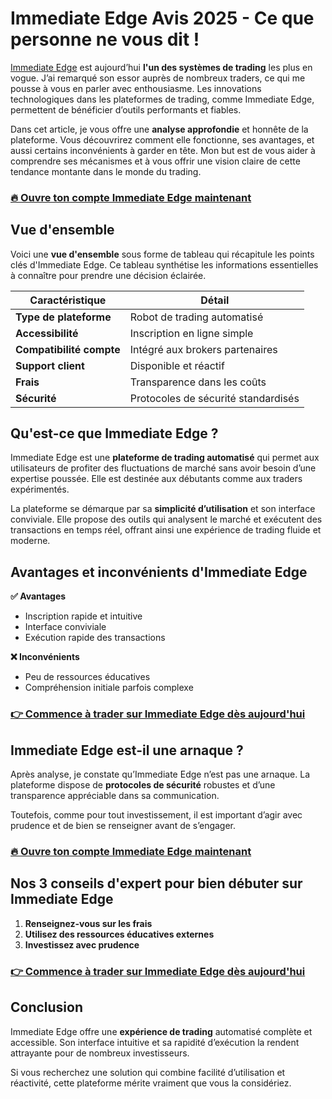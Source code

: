 # Immediate Edge Avis 2025 - Ce que personne ne vous dit !

[Immediate Edge](https://fr.topinvestpro.com/avis/immediate-edge/) est aujourd’hui **l'un des systèmes de trading** les plus en vogue. J’ai remarqué son essor auprès de nombreux traders, ce qui me pousse à vous en parler avec enthousiasme. Les innovations technologiques dans les plateformes de trading, comme Immediate Edge, permettent de bénéficier d’outils performants et fiables.  

Dans cet article, je vous offre une **analyse approfondie** et honnête de la plateforme. Vous découvrirez comment elle fonctionne, ses avantages, et aussi certains inconvénients à garder en tête. Mon but est de vous aider à comprendre ses mécanismes et à vous offrir une vision claire de cette tendance montante dans le monde du trading.

### [🔥 Ouvre ton compte Immediate Edge maintenant](https://fr.topinvestpro.com/avis/immediate-edge/)

## Vue d'ensemble  
Voici une **vue d'ensemble** sous forme de tableau qui récapitule les points clés d'Immediate Edge. Ce tableau synthétise les informations essentielles à connaître pour prendre une décision éclairée.  

| **Caractéristique**        | **Détail**                              |
|----------------------------|-----------------------------------------|
| **Type de plateforme**     | Robot de trading automatisé             |
| **Accessibilité**          | Inscription en ligne simple             |
| **Compatibilité compte**   | Intégré aux brokers partenaires         |
| **Support client**         | Disponible et réactif                   |
| **Frais**                  | Transparence dans les coûts             |
| **Sécurité**               | Protocoles de sécurité standardisés     |

## Qu'est-ce que Immediate Edge ?  
Immediate Edge est une **plateforme de trading automatisé** qui permet aux utilisateurs de profiter des fluctuations de marché sans avoir besoin d’une expertise poussée. Elle est destinée aux débutants comme aux traders expérimentés.  

La plateforme se démarque par sa **simplicité d’utilisation** et son interface conviviale. Elle propose des outils qui analysent le marché et exécutent des transactions en temps réel, offrant ainsi une expérience de trading fluide et moderne.

## Avantages et inconvénients d'Immediate Edge  
**✅ Avantages**  
- Inscription rapide et intuitive  
- Interface conviviale  
- Exécution rapide des transactions  

**❌ Inconvénients**  
- Peu de ressources éducatives  
- Compréhension initiale parfois complexe  

### [👉 Commence à trader sur Immediate Edge dès aujourd'hui](https://fr.topinvestpro.com/avis/immediate-edge/)

## Immediate Edge est-il une arnaque ?  
Après analyse, je constate qu’Immediate Edge n’est pas une arnaque. La plateforme dispose de **protocoles de sécurité** robustes et d’une transparence appréciable dans sa communication.  

Toutefois, comme pour tout investissement, il est important d’agir avec prudence et de bien se renseigner avant de s’engager.

### [🔥 Ouvre ton compte Immediate Edge maintenant](https://fr.topinvestpro.com/avis/immediate-edge/)

## Nos 3 conseils d'expert pour bien débuter sur Immediate Edge  
1. **Renseignez-vous sur les frais**  
2. **Utilisez des ressources éducatives externes**  
3. **Investissez avec prudence**  

### [👉 Commence à trader sur Immediate Edge dès aujourd'hui](https://fr.topinvestpro.com/avis/immediate-edge/)

## Conclusion  
Immediate Edge offre une **expérience de trading** automatisé complète et accessible. Son interface intuitive et sa rapidité d’exécution la rendent attrayante pour de nombreux investisseurs.  

Si vous recherchez une solution qui combine facilité d’utilisation et réactivité, cette plateforme mérite vraiment que vous la considériez.
